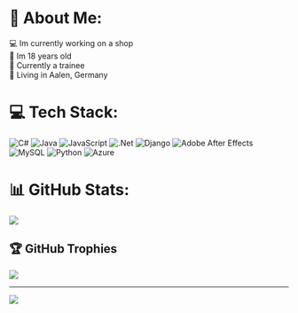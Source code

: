 # 💫 About Me:
💻 Im currently working on a shop<br>🎈 Im 18 years old<br>🏢 Currently a trainee <br>🔻 Living in Aalen, Germany

# 💻 Tech Stack:
![C#](https://img.shields.io/badge/c%23-%23239120.svg?style=for-the-badge&logo=c-sharp&logoColor=white) ![Java](https://img.shields.io/badge/java-%23ED8B00.svg?style=for-the-badge&logo=java&logoColor=white) ![JavaScript](https://img.shields.io/badge/javascript-%23323330.svg?style=for-the-badge&logo=javascript&logoColor=%23F7DF1E) ![.Net](https://img.shields.io/badge/.NET-5C2D91?style=for-the-badge&logo=.net&logoColor=white) ![Django](https://img.shields.io/badge/django-%23092E20.svg?style=for-the-badge&logo=django&logoColor=white) ![Adobe After Effects](https://img.shields.io/badge/Adobe%20After%20Effects-9999FF.svg?style=for-the-badge&logo=Adobe%20After%20Effects&logoColor=white) ![MySQL](https://img.shields.io/badge/mysql-%2300f.svg?style=for-the-badge&logo=mysql&logoColor=white) ![Python](https://img.shields.io/badge/python-3670A0?style=for-the-badge&logo=python&logoColor=ffdd54) ![Azure](https://img.shields.io/badge/azure-%230072C6.svg?style=for-the-badge&logo=azure-devops&logoColor=white)
# 📊 GitHub Stats:
![](https://github-readme-streak-stats.herokuapp.com/?user=nico1306&theme=onedark&hide_border=false)<br/>

## 🏆 GitHub Trophies
![](https://github-profile-trophy.vercel.app/?username=nico1306&theme=radical&no-frame=false&no-bg=true&margin-w=4)

---
[![](https://visitcount.itsvg.in/api?id=nico1306&icon=0&color=0)](https://visitcount.itsvg.in)

<!-- Proudly created with GPRM ( https://gprm.itsvg.in ) -->
